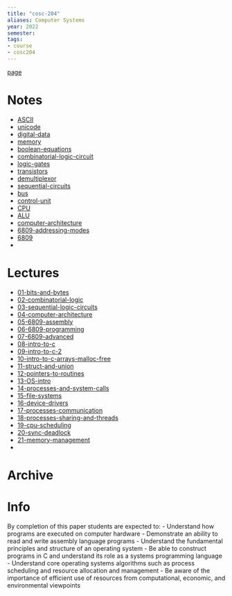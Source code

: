 ```yaml
---
title: "cosc-204"
aliases: Computer Systems
year: 2022
semester: 
tags: 
- course
- cosc204
---
```


[page](https://cosc204.cspages.otago.ac.nz)

# Notes
- [ASCII](notes/ASCII.md)
- [unicode](notes/unicode.md)
- [digital-data](notes/digital-data.md)
- [memory](notes/memory.md)
- [boolean-equations](notes/boolean-equations.md)
- [combinatorial-logic-circuit](notes/combinatorial-logic-circuit.md)
- [logic-gates](notes/logic-gates.md)
- [transistors](notes/transistors.md)
- [demultiplexor](notes/demultiplexor.md)
- [sequential-circuits](notes/sequential-circuits.md)
- [bus](notes/bus.md)
- [control-unit](notes/control-unit.md)
- [CPU](notes/CPU.md)
- [ALU](notes/ALU.md)
- [computer-architecture](notes/computer-architecture.md)
- [6809-addressing-modes](notes/6809-addressing-modes.md)
- [6809](notes/6809.md)
- 

# Lectures
- [01-bits-and-bytes](notes/01-bits-and-bytes.md)
- [02-combinatorial-logic](notes/02-combinatorial-logic.md)
- [03-sequential-logic-circuits](notes/03-sequential-logic-circuits.md)
- [04-computer-architecture](notes/04-computer-architecture.md)
- [05-6809-assembly](notes/05-6809-assembly.md)
- [06-6809-programming](notes/06-6809-programming.md)
- [07-6809-advanced](notes/07-6809-advanced.md)
- [08-intro-to-c](notes/08-intro-to-c.md)
- [09-intro-to-c-2](notes/09-intro-to-c-2.md)
- [10-intro-to-c-arrays-malloc-free](notes/10-intro-to-c-arrays-malloc-free.md)
- [11-struct-and-union](notes/11-struct-and-union.md)
- [12-pointers-to-routines](notes/12-pointers-to-routines.md)
- [13-OS-intro](notes/13-OS-intro.md)
- [14-processes-and-system-calls](notes/14-processes-and-system-calls.md)
- [15-file-systems](notes/15-file-systems.md)
- [16-device-drivers](notes/16-device-drivers.md)
- [17-processes-communication](notes/17-processes-communication.md)
- [18-processes-sharing-and-threads](notes/18-processes-sharing-and-threads.md)
- [19-cpu-scheduling](notes/19-cpu-scheduling.md)
- [20-sync-deadlock](notes/20-sync-deadlock.md)
- [21-memory-management](notes/21-memory-management.md)
- 


# Archive

# Info
By completion of this paper students are expected to:
	- Understand how programs are executed on computer hardware
	- Demonstrate an ability to read and write assembly language programs
	- Understand the fundamental principles and structure of an operating system
	- Be able to construct programs in C and understand its role as a systems programming language
	- Understand core operating systems algorithms such as process scheduling and resource allocation and management
	- Be aware of the importance of efficient use of resources from computational, economic, and environmental viewpoints

